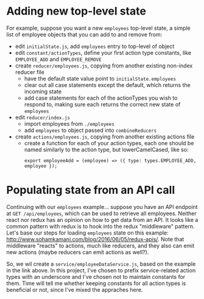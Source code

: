 
# Adding new top-level state
For example, suppose you want a new `employees` top-level state, a simple list of employee objects that you can add to and remove from:
  - edit `initialState.js`, add `employees` entry to top-level of object
  - edit `constant/actionTypes`, define your first action type constants, like `EMPLOYEE_ADD` and `EMPLOYEE_REMOVE`
  - create `reducer/employees.js`, copying from another existing non-index reducer file
    - have the default state value point to `initialState.employees`
    - clear out all case statements except the default, which returns the incoming state
    - add case statements for each of the actionTypes you wish to respond to, making sure each returns the correct new state of `employees`
  - edit `reducer/index.js`
    - import employees from `./employees`
    - add `employees` to object passed into `combineReducers`
  - create `actions/employees.js`, copying from another existing actions file
    - create a function for each of your action types, each one should be named similarly to the action type, but lowerCamelCased, like so:
      ```
      export employeeAdd = (employee) => ({ type: types.EMPLOYEE_ADD, employee });
      ```

# Populating state from an API call
Continuing with our `employees` example... suppose you have an API endpoint at `GET /api/employees`, which can be used to retrieve all employees. Neither react nor redux has an opinion on how to get data from an API. It looks like a common pattern with redux is to hook into the redux "middleware" pattern. Let's base our steps for loading `employees` state on this example: http://www.sohamkamani.com/blog/2016/06/05/redux-apis/. Note that middleware "reacts" to actions, much like reducers, and they also can emit new actions (maybe reducers can emit actions as well?).

So, we wil create a `service/employeeDataService.js`, based on the example in the link above. In this project, I've chosen to prefix service-related action types with an underscore and I've chosen not to maintain constants for them. Time will tell me whether keeping constants for all action types is beneficial or not, since I've mixed the appraches here.